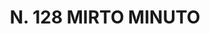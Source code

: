 ---
title: "N. 128 MIRTO MINUTO"
plant-name: "N. 128"
plant-number: "128"
plant-xml: "/assets/xml/plant128.xml"
plant-title: "N. 128 MIRTO MINUTO"
plant-taxon-link: ""
plant-taxon-link: ""
layout: single-xml
---